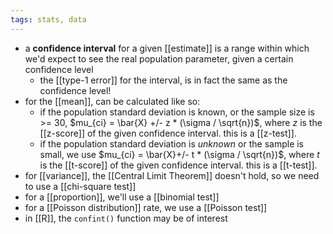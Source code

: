 ```yaml
---
tags: stats, data
---
```


- a **confidence interval** for a given [[estimate]] is a range within which we'd expect to see the real population parameter, given a certain confidence level
	- the [[type-1 error]] for the interval, is in fact the same as the confidence level!
- for the [[mean]], can be calculated like so:
	- if the population standard deviation is known, or the sample size is >= 30, $mu_{ci} = \bar{X} +/- z * (\sigma / \sqrt{n})$, where $z$ is the [[z-score]] of the given confidence interval. this is a [[z-test]].
	- if the population standard deviation is *unknown* or the sample is small, we use $mu_{ci} = \bar{X}+/- t * (\sigma / \sqrt{n})$, where $t$ is the [[t-score]] of the given confidence interval. this is a [[t-test]].
- for [[variance]], the [[Central Limit Theorem]] doesn't hold, so we need to use a [[chi-square test]]
- for a [[proportion]], we'll use a [[binomial test]]
- for a [[Poisson distribution]] rate, we use a [[Poisson test]]
- in [[R]], the `confint()` function may be of interest